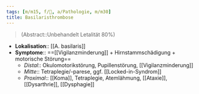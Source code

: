 ```yaml
---
tags: [m/m15, f/🧠, a/Pathologie, m/m30]
title: Basilaristhrombose
---
```

> (Abstract::Unbehandelt Letalität 80%)
- **Lokalisation**:: [[A. basilaris]]
- **Symptome**:: ==[[Vigilanzminderung]] + Hirnstammschädigung + motorische Störung==
	- *Distal*:: Okulomotorikstörung, Pupillenstörung, [[Vigilanzminderung]]
	- *Mitte*:: Tetraplegie/-parese, ggf. [[Locked-in-Syndrom]]
	- *Proximal*:: [[Koma]], Tetraplegie, Atemlähmung, [[Ataxie]], [[Dysarthrie]], [[Dysphagie]]